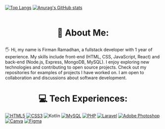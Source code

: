 [![Top Langs](https://github-readme-stats.vercel.app/api/top-langs/?username=firmann19&layout=compact&hide=html)](https://github.com/anuraghazra/github-readme-stats) 
[![Anurag's GitHub stats](https://github-readme-stats.vercel.app/api?username=firmann19&show_icons=true)](https://github.com/anuraghazra/github-readme-stats) <br> <br>

# <div align="center">🎉 About Me:</div> <p> </p>
🖐 Hi, my name is Firman Ramadhan, a fullstack developer with 1 year of experience. My skills include front-end (HTML, CSS, JavaScript, React) and back-end (Node.js, Express, MongoDB, MySQL). I enjoy exploring new technologies and contributing to open source projects. Check out my repositories for examples of projects I have worked on. I am open to collaboration and discussions about software development.

# <div align="center">💻 Tech Experiences: </div>
[![HTML5](https://img.shields.io/badge/html5-%23E34F26.svg?style=for-the-badge&logo=html5&logoColor=white)](#)
[![CSS3](https://img.shields.io/badge/css3-%231572B6.svg?style=for-the-badge&logo=css3&logoColor=white)](#)
<img alt="Kotlin" src="https://img.shields.io/badge/kotlin-%230095D5.svg?style=for-the-badge&logo=kotlin&logoColor=white"/>
[![MySQL](https://img.shields.io/badge/mysql-%2300f.svg?style=for-the-badge&logo=mysql&logoColor=white)](#) 
[![PHP](https://img.shields.io/badge/PHP-777BB4?style=for-the-badge&logo=php&logoColor=white)](#)
[![Laravel](https://img.shields.io/badge/Laravel-FF2D20?style=for-the-badge&logo=laravel&logoColor=white)](#)
[![Adobe Photoshop](https://img.shields.io/badge/adobephotoshop-%2331A8FF.svg?style=for-the-badge&logo=adobephotoshop&logoColor=white)](#) 
[![Canva](https://img.shields.io/badge/Canva-%2300C4CC.svg?&style=for-the-badge&logo=Canva&logoColor=white)](#)
[![Figma](https://img.shields.io/badge/Figma-F24E1E?style=for-the-badge&logo=figma&logoColor=white)](#)

